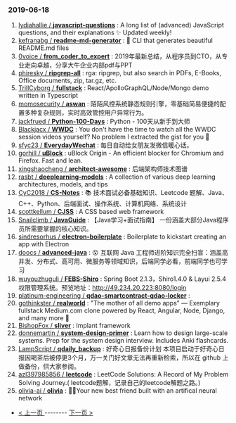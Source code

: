 ### 2019-06-18 
1. [lydiahallie / **javascript-questions**](https://github.com/lydiahallie/javascript-questions) : A long list of (advanced) JavaScript questions, and their explanations ✨ Updated weekly!
1. [kefranabg / **readme-md-generator**](https://github.com/kefranabg/readme-md-generator) : 📄 CLI that generates beautiful README.md files
1. [0voice / **from_coder_to_expert**](https://github.com/0voice/from_coder_to_expert) : 2019年最新总结，从程序员到CTO，从专业走向卓越，分享大牛企业内部pdf与PPT
1. [phiresky / **ripgrep-all**](https://github.com/phiresky/ripgrep-all) : rga: ripgrep, but also search in PDFs, E-Books, Office documents, zip, tar.gz, etc.
1. [TrillCyborg / **fullstack**](https://github.com/TrillCyborg/fullstack) : React/ApolloGraphQL/Node/Mongo demo written in Typescript
1. [momosecurity / **aswan**](https://github.com/momosecurity/aswan) : 陌陌风控系统静态规则引擎，零基础简易便捷的配置多种复杂规则，实时高效管控用户异常行为。
1. [jackfrued / **Python-100-Days**](https://github.com/jackfrued/Python-100-Days) : Python - 100天从新手到大师
1. [Blackjacx / **WWDC**](https://github.com/Blackjacx/WWDC) : You don't have the time to watch all the WWDC session videos yourself? No problem I extracted the gist for you 🥳
1. [sfyc23 / **EverydayWechat**](https://github.com/sfyc23/EverydayWechat) : 每日自动给女朋友发微信暖心话。
1. [gorhill / **uBlock**](https://github.com/gorhill/uBlock) : uBlock Origin - An efficient blocker for Chromium and Firefox. Fast and lean.
1. [xingshaocheng / **architect-awesome**](https://github.com/xingshaocheng/architect-awesome) : 后端架构师技术图谱
1. [rasbt / **deeplearning-models**](https://github.com/rasbt/deeplearning-models) : A collection of various deep learning architectures, models, and tips
1. [CyC2018 / **CS-Notes**](https://github.com/CyC2018/CS-Notes) : 📚 技术面试必备基础知识、Leetcode 题解、Java、C++、Python、后端面试、操作系统、计算机网络、系统设计
1. [scottkellum / **CJSS**](https://github.com/scottkellum/CJSS) : A CSS based web framework
1. [Snailclimb / **JavaGuide**](https://github.com/Snailclimb/JavaGuide) : 【Java学习+面试指南】 一份涵盖大部分Java程序员所需要掌握的核心知识。
1. [sindresorhus / **electron-boilerplate**](https://github.com/sindresorhus/electron-boilerplate) : Boilerplate to kickstart creating an app with Electron
1. [doocs / **advanced-java**](https://github.com/doocs/advanced-java) : 😮 互联网 Java 工程师进阶知识完全扫盲：涵盖高并发、分布式、高可用、微服务等领域知识，后端同学必看，前端同学也可学习
1. [wuyouzhuguli / **FEBS-Shiro**](https://github.com/wuyouzhuguli/FEBS-Shiro) : Spring Boot 2.1.3，Shiro1.4.0 & Layui 2.5.4 权限管理系统。预览地址：http://49.234.20.223:8080/login
1. [platinum-engineering / **qdao-smartcontract-qdao-locker**](https://github.com/platinum-engineering/qdao-smartcontract-qdao-locker) : 
1. [gothinkster / **realworld**](https://github.com/gothinkster/realworld) : "The mother of all demo apps" — Exemplary fullstack Medium.com clone powered by React, Angular, Node, Django, and many more 🏅
1. [BishopFox / **sliver**](https://github.com/BishopFox/sliver) : Implant framework
1. [donnemartin / **system-design-primer**](https://github.com/donnemartin/system-design-primer) : Learn how to design large-scale systems. Prep for the system design interview. Includes Anki flashcards.
1. [LampScript / **qdaily_backup**](https://github.com/LampScript/qdaily_backup) : 好奇心日报备份计划 本项目启动于好奇心日报因喝茶后被停更3个月，万一关门好文章无法再重新检索，所以在 github 上做备份，供大家参阅。
1. [azl397985856 / **leetcode**](https://github.com/azl397985856/leetcode) : LeetCode Solutions: A Record of My Problem Solving Journey.( leetcode题解，记录自己的leetcode解题之路。)
1. [olivia-ai / **olivia**](https://github.com/olivia-ai/olivia) : 💁‍♀️Your new best friend built with an artifical neural network 

- [ < 上一页 ](https://github.com/able8/github-trending-daily-record/blob/master/2019-06-17.md) -------- [ 下一页 > ](https://github.com/able8/github-trending-daily-record/blob/master/2019-06-19.md)